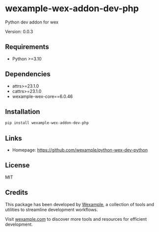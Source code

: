 # wexample-wex-addon-dev-php

Python dev addon for wex

Version: 0.0.3

## Requirements

- Python >=3.10

## Dependencies

- attrs>=23.1.0
- cattrs>=23.1.0
- wexample-wex-core==6.0.46

## Installation

```bash
pip install wexample-wex-addon-dev-php
```

## Links

- Homepage: https://github.com/wexample/python-wex-dev-python

## License

MIT
## Credits

This package has been developed by [Wexample](https://wexample.com), a collection of tools and utilities to streamline development workflows.

Visit [wexample.com](https://wexample.com) to discover more tools and resources for efficient development.